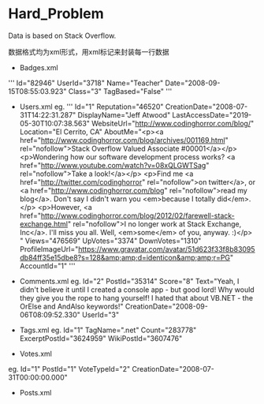 # Hard_Problem
Data is based on Stack Overflow.

数据格式均为xml形式，用xml标记<row />来封装每一行数据
- Badges.xml

'''
Id="82946" UserId="3718" Name="Teacher" Date="2008-09-15T08:55:03.923" Class="3" TagBased="False" 
'''
- Users.xml
eg.
'''
 Id="1" Reputation="46520" CreationDate="2008-07-31T14:22:31.287" DisplayName="Jeff Atwood" LastAccessDate="2019-05-30T10:07:38.563" WebsiteUrl="http://www.codinghorror.com/blog/" Location="El Cerrito, CA" AboutMe="&lt;p&gt;&lt;a href=&quot;http://www.codinghorror.com/blog/archives/001169.html&quot; rel=&quot;nofollow&quot;&gt;Stack Overflow Valued Associate #00001&lt;/a&gt;&lt;/p&gt;&#xA;&#xA;&lt;p&gt;Wondering how our software development process works? &lt;a href=&quot;http://www.youtube.com/watch?v=08xQLGWTSag&quot; rel=&quot;nofollow&quot;&gt;Take a look!&lt;/a&gt;&lt;/p&gt;&#xA;&#xA;&lt;p&gt;Find me &lt;a href=&quot;http://twitter.com/codinghorror&quot; rel=&quot;nofollow&quot;&gt;on twitter&lt;/a&gt;, or &lt;a href=&quot;http://www.codinghorror.com/blog&quot; rel=&quot;nofollow&quot;&gt;read my blog&lt;/a&gt;. Don't say I didn't warn you &lt;em&gt;because I totally did&lt;/em&gt;.&lt;/p&gt;&#xA;&#xA;&lt;p&gt;However, &lt;a href=&quot;http://www.codinghorror.com/blog/2012/02/farewell-stack-exchange.html&quot; rel=&quot;nofollow&quot;&gt;I no longer work at Stack Exchange, Inc&lt;/a&gt;. I'll miss you all. Well, &lt;em&gt;some&lt;/em&gt; of you, anyway. :)&lt;/p&gt;&#xA;" Views="476569" UpVotes="3374" DownVotes="1310" ProfileImageUrl="https://www.gravatar.com/avatar/51d623f33f8b83095db84ff35e15dbe8?s=128&amp;amp;d=identicon&amp;amp;r=PG" AccountId="1" 
'''

- Comments.xml
eg. 
Id="2" PostId="35314" Score="8" Text="Yeah, I didn't believe it until I created a console app - but good lord!  Why would they give you the rope to hang yourself!  I hated that about VB.NET - the OrElse and AndAlso keywords!" CreationDate="2008-09-06T08:09:52.330" UserId="3" 

- Tags.xml
eg.
Id="1" TagName=".net" Count="283778" ExcerptPostId="3624959" WikiPostId="3607476"

- Votes.xml

eg. 
Id="1" PostId="1" VoteTypeId="2" CreationDate="2008-07-31T00:00:00.000"

- Posts.xml
